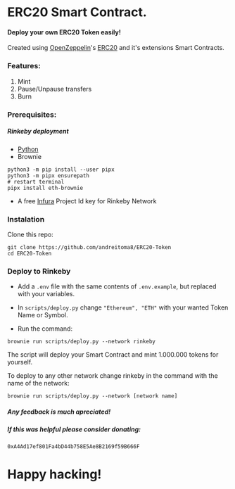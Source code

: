 # ERC20 Smart Contract.
#### Deploy your own ERC20 Token easily!

Created using [OpenZeppelin](https://openzeppelin.com/)'s [ERC20](https://github.com/OpenZeppelin/openzeppelin-contracts/blob/master/contracts/token/ERC20/ERC20.sol) and it's extensions Smart Contracts.

### Features:

1. Mint
1. Pause/Unpause transfers
1. Burn


### Prerequisites:

##### Rinkeby deployment
- [Python](https://www.python.org/downloads/)
- Brownie
```
python3 -m pip install --user pipx
python3 -m pipx ensurepath
# restart terminal
pipx install eth-brownie
```
- A free [Infura](https://infura.io/) Project Id key for Rinkeby Network

### Instalation 

Clone this repo:

```
git clone https://github.com/andreitoma8/ERC20-Token
cd ERC20-Token
```

### Deploy to Rinkeby

- Add a `.env` file with the same contents of `.env.example`, but replaced with your variables.

- In `scripts/deploy.py` change `"Ethereum", "ETH"` with your wanted Token Name or Symbol.

- Run the command:
```
brownie run scripts/deploy.py --network rinkeby
```
The script will deploy your Smart Contract and mint 1.000.000 tokens for yourself.

To deploy to any other network change rinkeby in the command with the name of the network:

```
brownie run scripts/deploy.py --network [network name]
```

##### Any feedback is much apreciated! 
##### If this was helpful please consider donating: 
`0xA4Ad17ef801Fa4bD44b758E5Ae8B2169f59B666F`

# Happy hacking!